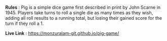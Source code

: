 **Rules** : Pig is a simple dice game first described in print by John Scarne in 1945. Players take turns to roll a single die as many times as they wish, adding all roll results to a running total, but losing their gained score for the turn if they roll a 1.


**Live Link** : https://monzuralam-git.github.io/pig-game/
